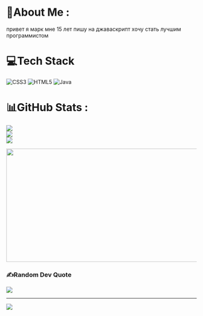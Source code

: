 # 💫About Me :
привет я марк мне 15 лет пишу на джаваскрипт хочу стать лучшим программистом 


# 💻Tech Stack
![CSS3](https://img.shields.io/badge/css3-%231572B6.svg?style=for-the-badge&logo=css3&logoColor=white) ![HTML5](https://img.shields.io/badge/html5-%23E34F26.svg?style=for-the-badge&logo=html5&logoColor=white) ![Java](https://img.shields.io/badge/java-%23ED8B00.svg?style=for-the-badge&logo=java&logoColor=white)
# 📊GitHub Stats :
![](https://github-readme-stats.vercel.app/api?username=Marklols1&theme=dark&hide_border=false&include_all_commits=false&count_private=false)<br/>
![](https://github-readme-streak-stats.herokuapp.com/?user=Marklols1&theme=dark&hide_border=false)<br/>
![](https://github-readme-stats.vercel.app/api/top-langs/?username=Marklols1&theme=dark&hide_border=false&include_all_commits=false&count_private=false&layout=compact)
<div align="center">
  <img src="https://i.pinimg.com/originals/f6/d4/40/f6d440803321cbaa84daccae57abfd2e.gif" width="600" height="300"/>
</div>


### ✍️Random Dev Quote
![](https://quotes-github-readme.vercel.app/api?type=horizontal&theme=dark)

---
[![](https://visitcount.itsvg.in/api?id=Marklols1&icon=2&color=1)](https://visitcount.itsvg.in)
